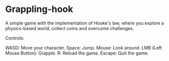 # Grappling-hook
A simple game with the implementation of Hooke's law, where you explore a physics-based world, collect coins and overcome challenges.  

Controls:

WASD: Move your character.
Space: Jump.
Mouse: Look around.
LMB (Left Mouse Button): Grapple.
R: Reload the game.
Escape: Quit the game.

